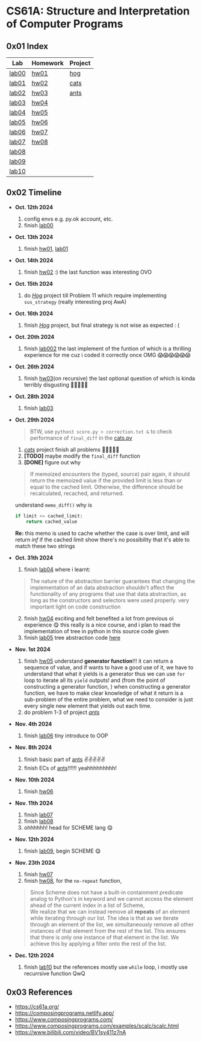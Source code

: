 # CS61A: Structure and Interpretation of Computer Programs
## 0x01 Index
| **Lab**                        | **Homework**               | **Project**                    |
| ------------------------------ | -------------------------- | ------------------------------ |
| [lab00](./lab/lab00/lab00.py)  | [hw01](./hw/hw01/hw01.py)  | [hog](./project/hog/hog.py)    |
| [lab01](./lab/lab01/lab01.py)  | [hw02](./hw/hw02/hw02.py)  | [cats](./project/cats/cats.py) |
| [lab02](./lab/lab02/lab02.py)  | [hw03](./hw/hw03/hw03.py)  | [ants](./project/ants/ants.py) |
| [lab03](./lab/lab03/lab03.py)  | [hw04](./hw/hw04/hw04.py)  |                                |
| [lab04](./lab/lab04/lab04.py)  | [hw05](./hw/hw05/hw05.py)  |                                |
| [lab05](./lab/lab05/lab05.py)  | [hw06](./hw/hw06/hw06.py)  |                                |
| [lab06](./lab/lab06/lab06.py)  | [hw07](./hw/hw07/hw07.scm) |                                |
| [lab07](./lab/lab07/lab07.py)  | [hw08](./hw/hw08/hw08.scm) |                                |
| [lab08](./lab/lab08/lab08.py)  |                            |                                |
| [lab09](./lab/lab09/lab09.scm) |                            |                                |
| [lab10](./lab/lab10/lab10.py)  |                            |                                |

## 0x02 Timeline
- **Oct. 12th 2024**
  1. config envs e.g. py.ok account, etc.
  2. finish [lab00](./lab/lab00/lab00.py)
   
- **Oct. 13th 2024**
  1. finish [hw01](./hw/hw01/hw01.py), [lab01](./lab/lab01/lab01.py)
   
- **Oct. 14th 2024**
  1. finish [hw02](./hw/hw02/hw02.py) :) the last function was interesting OVO
   
- **Oct. 15th 2024**
  1. do [*Hog*](./project/hog/hog.py) project till Problem 11 which require implementing `sus_strategy` (really interesting proj AwA)
   
- **Oct. 16th 2024**
  1. finish [*Hog*](./project/hog/hog.py) project, but final strategy is not wise as expected : (
   
- **Oct. 20th 2024**
  1. finish [lab002](./lab/lab02/lab02.py) the last implement of the funtion of which is a thrilling experience for me cuz i coded it correctly once OMG 😱😱😱😱😱😱
   
- **Oct. 26th 2024**
  1. finish [hw03](./hw/hw03/hw03.py)(on recursive) the last optional question of which is kinda terribly disgusting 🤢🤢🤢🤢🤢
   
- **Oct. 28th 2024**
  1. finish [lab03](./lab/lab03/lab03.py)
   
- **Oct. 29th 2024**
  > BTW, use `python3 score.py > correction.txt &` to check performance of `final_diff` in the [cats.py](./project/cats/cats.py)
  1. [*cats*](./project/cats/cats.py) project finish all problems 🥺🥺🥺🥺🥺
  2. **[TODO]** maybe modify the `final_diff` function
  3. **[DONE]** figure out why
    > If memoized encounters the (typed, source) pair again, it should return the memoized value if the provided limit is less than or equal to the cached limit. Otherwise, the difference should be recalculated, recached, and returned.

    understand `memo_diff()` why is
    ``` py
    if limit <= cached_limit:
        return cached_value
    ```
    **Re:** this memo is used to cache whether the case is over limit, and will return *inf* if the cached 
    limit show there's no possibility that it's able to match these two strings
   
- **Oct. 31th 2024**
  1. finish [lab04](./lab/lab04/lab04.py) where i learnt:
    > The nature of the abstraction barrier guarantees that changing the implementation of an data abstraction shouldn't affect the functionality of any programs that use that data abstraction, as long as the constructors and selectors were used properly.
    very important light on code construction
  2. finish [hw04](./hw/hw04/hw04.py) exciting and felt benefited a lot from previous oi experience 😋
      this really is a nice course, and i plan to read the implementation of tree in python in this source code given
  3. finish [lab05](./lab/lab05/lab05.py) tree abstraction code [here](./lab/lab05/tree.py)
   
- **Nov. 1st 2024**
  1. finish [hw05](./hw/hw05/hw05.py) understand **generator function**!!! it can return a sequence of value, and if wants to have a good use of it, we have to understand that what it yields is a generator thus we can use `for` loop to iterate all its `yield` outputs! and (from the point of constructing a generator function, ) when constructing a generator function, we have to make clear knowledge of what it return is a sub-problem of the entire problem, what we need to consider is just every single new element that yields out each time.
  2. do problem 1-3 of project [*ants*](./project/ants/ants.py)

- **Nov. 4th 2024**
  1. finish [lab06](./lab/lab06/lab06.py) tiny introduce to OOP

- **Nov. 8th 2024**
  1. finish basic part of [ants](./project/ants/ants.py) ✌️✌️✌️✌️✌️
  2. finish ECs of [ants](./project/ants/ants.py)!!!!!! yeahhhhhhhhh!

- **Nov. 10th 2024**
  1. finish [hw06](./hw/hw06/hw06.py)
  
- **Nov. 11th 2024**
  1. finish [lab07](./lab/lab07/lab07.py)
  2. finish [lab08](./lab/lab08/lab08.py)
  3. ohhhhhh! head for SCHEME lang 😋

- **Nov. 12th 2024**
  1. finish [lab09](./lab/lab09/lab09.scm), begin SCHEME 😋

- **Nov. 23th 2024**
  1. finish [hw07](./hw/hw07/hw07.scm)
  2. finish [hw08](./hw/hw08/hw08.scm), for the `no-repeat` function,
    > Since Scheme does not have a built-in containment predicate analog to Python's in keyword and we cannot access the element ahead of the current index in a list of Scheme, <br>
    > We realize that we can instead remove all **repeats** of an element while iterating through our list. The idea is that as we iterate through an element of the list, we simultaneously remove all other instances of that element from the rest of the list. This ensures that there is only one instance of that element in the list. We achieve this by applying a filter onto the rest of the list.

- **Dec. 12th 2024**
  1. finish [lab10](./lab/lab10/lab10.py) but the references mostly use `while` loop, i mostly use recurrsive function QwQ
   

## 0x03 References
- https://cs61a.org/
- https://composingprograms.netlify.app/
- https://www.composingprograms.com/
- https://www.composingprograms.com/examples/scalc/scalc.html
- https://www.bilibili.com/video/BV1sy411z7nA

